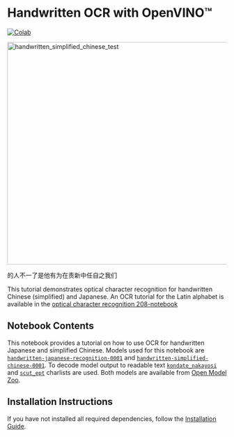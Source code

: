 # Handwritten OCR with OpenVINO™

[![Colab](https://colab.research.google.com/assets/colab-badge.svg)](https://colab.research.google.com/github/openvinotoolkit/openvino_notebooks/blob/main/notebooks/209-handwritten-ocr/209-handwritten-ocr.ipynb)

<img width="510" alt="handwritten_simplified_chinese_test" src="https://user-images.githubusercontent.com/36741649/132660640-da2211ec-c389-450e-8980-32a75ed14abb.png">

的人不一了是他有为在责新中任自之我们

This tutorial demonstrates optical character recognition for handwritten Chinese (simplified) and Japanese. An OCR tutorial for the Latin alphabet is available in the [optical character recognition 208-notebook](../208-optical-character-recognition)

## Notebook Contents

This notebook provides a tutorial on how to use OCR for handwritten Japanese and simplified Chinese. Models used for this notebook are [`handwritten-japanese-recognition-0001`](https://docs.openvino.ai/2023.0/omz_models_model_handwritten_japanese_recognition_0001.html) and [`handwritten-simplified-chinese-0001`](https://docs.openvino.ai/2023.0/omz_models_model_handwritten_simplified_chinese_recognition_0001.html). To decode model output to readable text [`kondate_nakayosi`](https://github.com/openvinotoolkit/open_model_zoo/blob/master/data/dataset_classes/kondate_nakayosi.txt) and [`scut_ept`](https://github.com/openvinotoolkit/open_model_zoo/blob/master/data/dataset_classes/scut_ept.txt) charlists are used. Both models are available from [Open Model Zoo](https://github.com/openvinotoolkit/open_model_zoo/).

## Installation Instructions

If you have not installed all required dependencies, follow the [Installation Guide](../../README.md).
